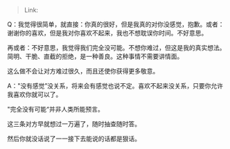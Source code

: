 > Link: 

Q：我觉得很简单，就直接：你真的很好，但是我真的对你没感觉，抱歉。或者：谢谢你的喜欢，但是我对你喜欢不起来，我也不想耽误你时间。不好意思。

再或者：不好意思，我觉得我们完全没可能。不想你难过，但这是我的真实想法。
简明、干脆、直截的拒绝，是一种善良。这种事情不需要讲情面。

这么做不会让对方难过很久，而且还使你获得更多敬意。

A："没有感觉”没关系，将来会有感觉也说不定。喜欢不起来没关系，只要你允许我喜欢你就可以了。

"完全没有可能“并非人类所能预言。

这三条对方早就想过一万遍了，随时抽查随时答。

然后你就没话说了一一接下去能说的话都是狠话。